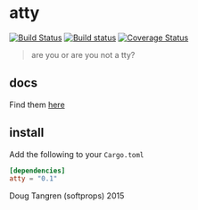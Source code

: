 # atty

[![Build Status](https://travis-ci.org/softprops/atty.svg?branch=master)](https://travis-ci.org/softprops/atty) [![Build status](https://ci.appveyor.com/api/projects/status/geggrsnsjsuse8cv?svg=true)](https://ci.appveyor.com/project/softprops/atty) [![Coverage Status](https://coveralls.io/repos/softprops/atty/badge.svg?branch=master&service=github)](https://coveralls.io/github/softprops/atty?branch=master)

> are you or are you not a tty?

## docs

Find them [here](http://softprops.github.io/atty)

## install

Add the following to your `Cargo.toml`

```toml
[dependencies]
atty = "0.1"
```

Doug Tangren (softprops) 2015
